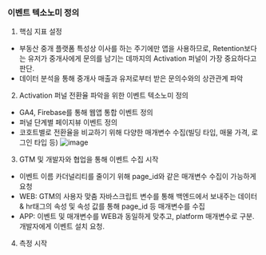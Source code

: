### 이벤트 텍소노미 정의
1. 핵심 지표 설정<br>
- 부동산 중개 플랫폼 특성상 이사를 하는 주기에만 앱을 사용하므로, Retention보다는 유저가 중개사에게 문의를 남기는 데까지의 Activation 퍼널이 가장 중요하다고 판단.
- 데이터 분석을 통해 중개사 매출과 유저로부터 받은 문의수와의 상관관계 파악


2. Activation 퍼널 전환율 파악을 위한 이벤트 텍소노미 정의
- GA4, Firebase를 통해 웹앱 통합 이벤트 정의
- 퍼널 단계별 페이지뷰 이벤트 정의
- 코호트별로 전환율을 비교하기 위해 다양한 매개변수 수집(빌딩 타입, 매물 가격, 로그인 타입 등) 
![image](https://github.com/user-attachments/assets/828096b3-fe88-4ffd-9085-cc6acedcb7b0)


3. GTM 및 개발자와 협업을 통해 이벤트 수집 시작
- 이벤트 이름 카더널리티를 줄이기 위해 page_id와 같은 매개변수 수집이 가능하게 요청
- WEB: GTM의 사용자 맞춤 자바스크립트 변수를 통해 백엔드에서 보내주는 데이터 & hr태그의 속성 및 속성 값를 통해 page_id 등 매개변수를 수집
- APP: 이벤트 및 매개변수를 WEB과 동일하게 맞추고, platform 매개변수로 구분. 개발자에게 이벤트 설치 요청.

4. 측정 시작
